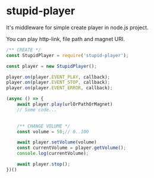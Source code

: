 # stupid-player

It's middleware for simple create player in node.js project.

You can play http-link, file path and magnet URI.

```javascript
/** CREATE */
const StupidPlayer = require('stupid-player');

const player = new StupidPlayer();

player.on(player.EVENT_PLAY, callback);
player.on(player.EVENT_STOP, callback);
player.on(player.EVENT_ERROR, callback);

(async () => {
    await player.play(urlOrPathOrMagnet)
    // Some code...

  
    /** CHANGE VOLUME */
    const volume = 50;// 0..100

    await player.setVolume(volume)
    const currentVolume = player.getVolume();
    console.log(currentVolume);

    await player.stop();
})()
```
